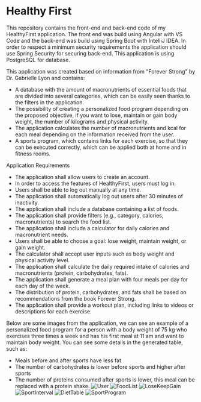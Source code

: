 # Healthy First

This repository contains the front-end and back-end code of my HealthyFirst application. The front end was build using Angular with VS Code and the back-end was build using Spring Boot with IntelliJ IDEA. In order to respect a minimum security requirements the application should use Spring Security for securing back-end. This application is using PostgreSQL for database.

This application was created based on information from "Forever Strong" by Dr. Gabrielle Lyon and contains:
- A database with the amount of macronutrients of essential foods that are divided into several categories, which can be easily seen thanks to the filters in the application.
- The possibility of creating a personalized food program depending on the proposed objective, if you want to lose, maintain or gain body weight, the number of kilograms and physical activity.
- The application calculates the number of macronutrients and kcal for each meal depending on the information received from the user.
- A sports program, which contains links for each exercise, so that they can be executed correctly, which can be applied both at home and in fitness rooms.

Application Requirements

- The application shall allow users to create an account.
- In order to access the features of HealthyFirst, users must log in.
- Users shall be able to log out manually at any time.
- The application shall automatically log out users after 30 minutes of inactivity.
- The application shall include a database containing a list of foods.
- The application shall provide filters (e.g., category, calories, macronutrients) to search the food list.
- The application shall include a calculator for daily calories and macronutrient needs.
- Users shall be able to choose a goal: lose weight, maintain weight, or gain weight.
- The calculator shall accept user inputs such as body weight and physical activity level.
- The application shall calculate the daily required intake of calories and macronutrients (protein, carbohydrates, fats).
- The application shall generate a meal plan with four meals per day for each day of the week.
- The distribution of protein, carbohydrates, and fats shall be based on recommendations from the book Forever Strong.
- The application shall provide a workout plan, including links to videos or descriptions for each exercise.

Below are some images from the application, we can see an example of a personalized food program for a person with a body weight of 75 kg who exercises three times a week and has his first meal at 11 am and want to maintain body weight.
You can see some details in the generated table, such as: 
- Meals before and after sports have less fat
- The number of carbohydrates is lower before sports and higher after sports
- The number of proteins consumed after sports is lower, this meal can be replaced with a protein shake.
![User](https://github.com/user-attachments/assets/643a2b44-0886-4a06-ba41-1e5c840d195e)
![FoodList](https://github.com/user-attachments/assets/51a3063b-2fde-4835-8a47-4bfff8998b0b)
![LoseKeepGain](https://github.com/user-attachments/assets/408f9d6b-029e-4716-8ff7-863cc3f06224)
![SportInterval](https://github.com/user-attachments/assets/2a01b87a-2496-400a-a8be-e1253a1d7de8)
![DietTable](https://github.com/user-attachments/assets/161b652f-1809-4337-acea-1c36b8404a21)
![SportProgram](https://github.com/user-attachments/assets/2af4c586-7bae-450a-9eb5-c0406d908f57)



